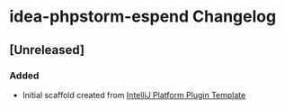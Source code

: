 <!-- Keep a Changelog guide -> https://keepachangelog.com -->

# idea-phpstorm-espend Changelog

## [Unreleased]
### Added
- Initial scaffold created from [IntelliJ Platform Plugin Template](https://github.com/JetBrains/intellij-platform-plugin-template)
